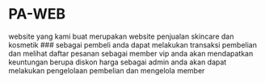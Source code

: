 # PA-WEB
<p> website yang kami buat merupakan website penjualan skincare dan kosmetik
### sebagai pembeli anda dapat melakukan transaksi pembelian dan melihat daftar pesanan
sebagai member vip anda akan mendapatkan keuntungan berupa diskon harga
sebagai admin anda akan dapat melakukan pengelolaan pembelian dan mengelola member
